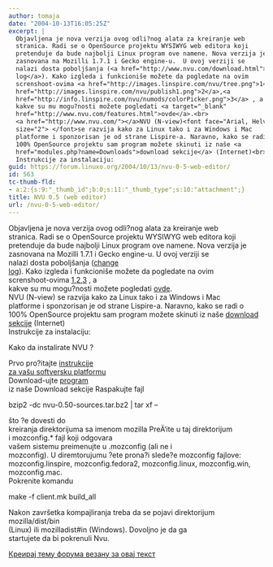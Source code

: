 ```yaml
---
author: tomaja
date: "2004-10-13T16:05:25Z"
excerpt: |
  Objavljena je nova verzija ovog odli?nog alata za kreiranje web
  stranica. Radi se o OpenSource projektu WYSIWYG web editora koji
  pretenduje da bude najbolji Linux program ove namene. Nova verzija je
  zasnovana na Mozilli 1.7.1 i Gecko engine-u.  U ovoj verziji se
  nalazi dosta poboljšanja (<a href="http://www.nvu.com/download.html">change
  log</a>). Kako izgleda i funkcioniše možete da pogledate na ovim
  screnshoot-ovima <a href="http://images.linspire.com/nvu/tree.png">1</a>,<a
  href="http://images.linspire.com/nvu/publish1.png">2</a>,<a
  href="http://info.linspire.com/nvu/numods/colorPicker.png">3</a> , a
  kakve su mu mogu?nosti možete pogledati <a target="_blank"
  href="http://www.nvu.com/features.html">ovde</a>.<br>
  <a href="http://www.nvu.com/"></a>NVU (N-view)<font face="Arial, Helv"
  size="2"> </font>se razvija kako za Linux tako i za Windows i Mac
  platforme i sponzorisan je od strane Lispire-a. Naravno, kako se radi o
  100% OpenSource projektu sam program možete skinuti iz naše <a
  href="modules.php?name=Downloads">download sekcije</a> (Internet)<br>
  Instrukcije za instalaciju:
guid: https://forum.linuxo.org/2004/10/13/nvu-0-5-web-editor/
id: 563
tc-thumb-fld:
- a:2:{s:9:"_thumb_id";b:0;s:11:"_thumb_type";s:10:"attachment";}
title: NVU 0.5 (web editor)
url: /nvu-0-5-web-editor/
---
```

Objavljena je nova verzija ovog odli?nog alata za kreiranje web  
stranica. Radi se o OpenSource projektu WYSIWYG web editora koji  
pretenduje da bude najbolji Linux program ove namene. Nova verzija je  
zasnovana na Mozilli 1.7.1 i Gecko engine-u. U ovoj verziji se  
nalazi dosta poboljšanja ([change  
log](http://www.nvu.com/download.html)). Kako izgleda i funkcioniše možete da pogledate na ovim  
screnshoot-ovima [1](http://images.linspire.com/nvu/tree.png),[2](http://images.linspire.com/nvu/publish1.png),[3](http://info.linspire.com/nvu/numods/colorPicker.png) , a  
kakve su mu mogu?nosti možete pogledati <a target="_blank"
href="http://www.nvu.com/features.html">ovde</a>.  
[](http://www.nvu.com/)NVU (N-view) <font face="Arial, Helv"
size="2"></font>se razvija kako za Linux tako i za Windows i Mac  
platforme i sponzorisan je od strane Lispire-a. Naravno, kako se radi o  
100% OpenSource projektu sam program možete skinuti iz naše [download sekcije](modules.php?name=Downloads) (Internet)  
Instrukcije za instalaciju:<!--break-->

Kako da instalirate NVU ?

Prvo pro?itajte [instrukcije  
za vašu softversku platformu](http://www.mozilla.org/build/)  
Download-ujte [program](http://www.linuxo.org/modules.php?name=Downloads&d_op=viewdownloaddetails&lid=90&ttitle=NVU_0.5_%28web_editor%29)  
iz naše Download sekcije Raspakujte fajl

bzip2 -dc nvu-0.50-sources.tar.bz2 | tar xf &#8211;

što ?e dovesti do  
kreiranja direktorijuma sa imenom mozilla PreÄ‘ite u taj direktorijum  
i mozconfig.* fajl koji odgovara  
vašem sistemu preimenujte u .mozconfig (ali ne i  
mozconfig). U diremtorujumu ?ete prona?i slede?e mozconfig fajlove:  
mozconfig.linspire, mozconfig.fedora2, mozconfig.linux, mozconfig.win,  
mozconfig.mac.  
Pokrenite komandu 

make -f client.mk build_all

Nakon završetka kompajliranja treba da se pojavi direktorijum  
mozilla/dist/bin  
(Linux) ili mozilladist#in (Windows). Dovoljno je da ga  
startujete da bi pokrenuli Nvu. 

[Креирај тему форума везану за овај текст](https://linuxo.org/nova-tema-na-forumu/?se_pid=563)